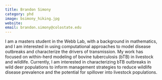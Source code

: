 ```yaml
---
title: Brandon Simony
category: phd
image: bsimony_hiking.jpg
website:
email: brandon.simony@colostate.edu
---
```

I am a masters student in the Webb Lab, with a background in mathematics, and I am interested in using computational approaches to model disease outbreaks and characterize the drivers of transmission. My work has focused on within-herd modeling of bovine tuberculosis (bTB) in livestock and wildlife. Currently, I am interested in characterizing bTB outbreaks in wild deer populations to inform management strategies to reduce wildlife disease prevalence and the potential for spillover into livestock populations. 
